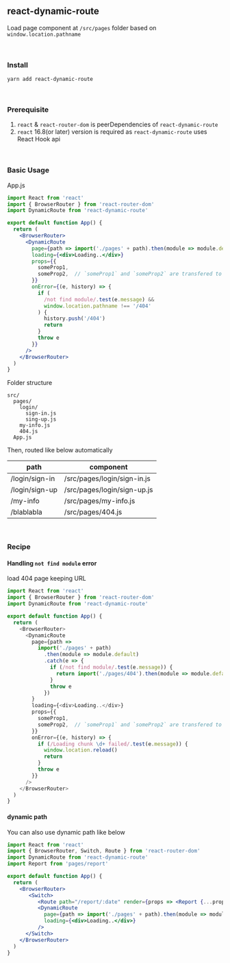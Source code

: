 ## react-dynamic-route

Load page component at `/src/pages` folder based on `window.location.pathname`

<br>

### Install
```
yarn add react-dynamic-route
```

<br>

### Prerequisite
1. `react` & `react-router-dom` is peerDependencies of `react-dynamic-route`
2. `react` 16.8(or later) version is required as `react-dynamic-route` uses React Hook api

<br>

### Basic Usage
App.js
```jsx
import React from 'react'
import { BrowserRouter } from 'react-router-dom'
import DynamicRoute from 'react-dynamic-route'

export default function App() {
  return (
    <BrowserRouter>
      <DynamicRoute
        page={path => import('./pages' + path).then(module => module.default)}
        loading={<div>Loading..</div>}
        props={{
          someProp1,
          someProp2,  // `someProp1` and `someProp2` are transfered to `module.dedault` above finally
        }}
        onError={(e, history) => {
          if (
            /not find module/.test(e.message) &&
            window.location.pathname !== '/404'
          ) {
            history.push('/404')
            return
          }
          throw e
        }}
      />
    </BrowserRouter>
  )
}
```

Folder structure
```
src/
  pages/
    login/
      sign-in.js
      sing-up.js
    my-info.js
    404.js
  App.js
```

Then, routed like below automatically

| path           | component                   |
| -------------- | --------------------------- |
| /login/sign-in | /src/pages/login/sign-in.js |
| /login/sign-up | /src/pages/login/sign-up.js |
| /my-info       | /src/pages/my-info.js       |
| /blablabla     | /src/pages/404.js           |


<br>

### Recipe

#### Handling `not find module` error

load 404 page keeping URL

```js
import React from 'react'
import { BrowserRouter } from 'react-router-dom'
import DynamicRoute from 'react-dynamic-route'

export default function App() {
  return (
    <BrowserRouter>
      <DynamicRoute
        page={path =>
          import('./pages' + path)
            .then(module => module.default)
            .catch(e => {
              if (/not find module/.test(e.message)) {
                return import('./pages/404').then(module => module.default)
              }
              throw e
            })
        }
        loading={<div>Loading..</div>}
        props={{
          someProp1,
          someProp2,  // `someProp1` and `someProp2` are transfered to `module.dedault` above finally
        }}
        onError={(e, history) => {
          if (/Loading chunk \d+ failed/.test(e.message)) {
            window.location.reload()
            return
          }
          throw e
        }}
      />
    </BrowserRouter>
  )
}
```

#### dynamic path

You can also use dynamic path like below

```jsx
import React from 'react'
import { BrowserRouter, Switch, Route } from 'react-router-dom'
import DynamicRoute from 'react-dynamic-route'
import Report from 'pages/report'

export default function App() {
  return (
    <BrowserRouter>
       <Switch>
          <Route path="/report/:date" render={props => <Report {...props} />} />
          <DynamicRoute
            page={path => import('./pages' + path).then(module => module.default)}
            loading={<div>Loading..</div>}
          />      
      </Switch>
    </BrowserRouter>
  )
}
```
